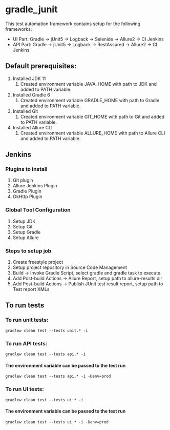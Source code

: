# gradle_junit

This test automation framework contains setup for the following frameworks:

* UI Part: Gradle -> jUnit5 -> Logback -> Selenide -> Allure2 -> CI Jenkins 
* API Part: Gradle -> jUnit5 -> Logback -> RestAssured -> Allure2 -> CI Jenkins

## Default prerequisites:

1. Installed JDK 11
   1. Created environment variable JAVA_HOME with path to JDK and added to PATH variable.
1. Installed Gradle 6 
   1. Created environment variable GRADLE_HOME with path to Gradle and added to PATH variable.
1. Installed Git  
   1. Created environment variable GIT_HOME with path to Git and added to PATH variable.
1. Installed Allure CLI  
   1. Created environment variable ALLURE_HOME with path to Allure CLI and added to PATH variable.

## Jenkins

### Plugins to install

1. Git plugin
1. Allure Jenkins Plugin
1. Gradle Plugin
1. OkHttp Plugin

### Global Tool Configuration

1. Setup JDK
1. Setup Git
1. Setup Gradle
1. Setup Allure

### Steps to setup job

1. Create freestyle project
1. Setup project repository in Source Code Management
1. Build -> Invoke Gradle Script, select gradle and gradle task to execute.
1. Add Post-build Actions -> Allure Report, setup path to allure-results dir
1. Add Post-build Actions -> Publish JUnit test result report, setup path to Test report XMLs

## To run tests

### To run unit tests:

```shell
gradlew clean test --tests unit.* -i
```

### To run API tests:

```shell
gradlew clean test --tests api.* -i
```

#### The environment variable can be passed to the test run

```shell
gradlew clean test --tests api.* -i -Denv=prod
```

### To run UI tests:

```shell
gradlew clean test --tests ui.* -i
```

#### The environment variable can be passed to the test run

```shell
gradlew clean test --tests ui.* -i -Denv=prod
```